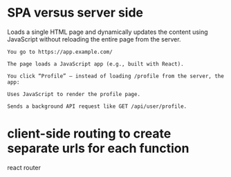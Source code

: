 

# SPA versus server side

Loads a single HTML page and dynamically updates the content using JavaScript without reloading the entire page from the server.



```
You go to https://app.example.com/

The page loads a JavaScript app (e.g., built with React).

You click “Profile” — instead of loading /profile from the server, the app:

Uses JavaScript to render the profile page.

Sends a background API request like GET /api/user/profile.
```
 
# client-side routing to create separate urls for each function

react router


